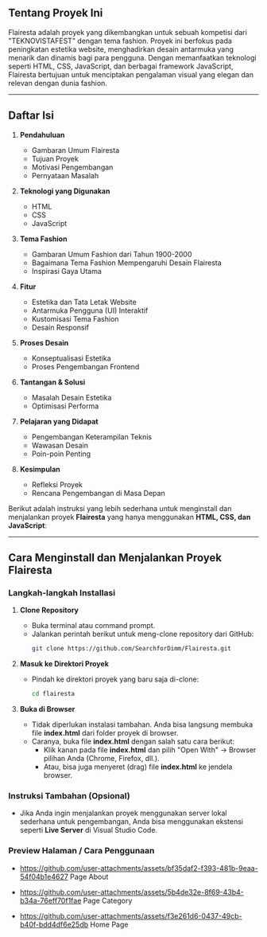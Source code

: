 ## Tentang Proyek Ini

Flairesta adalah proyek yang dikembangkan untuk sebuah kompetisi dari "TEKNOVISTAFEST" dengan tema fashion. Proyek ini berfokus pada peningkatan estetika website, menghadirkan desain antarmuka yang menarik dan dinamis bagi para pengguna. Dengan memanfaatkan teknologi seperti HTML, CSS, JavaScript, dan berbagai framework JavaScript, Flairesta bertujuan untuk menciptakan pengalaman visual yang elegan dan relevan dengan dunia fashion.

---

## Daftar Isi

1. **Pendahuluan**

   - Gambaran Umum Flairesta
   - Tujuan Proyek
   - Motivasi Pengembangan
   - Pernyataan Masalah

2. **Teknologi yang Digunakan**

   - HTML
   - CSS
   - JavaScript

3. **Tema Fashion**

   - Gambaran Umum Fashion dari Tahun 1900-2000
   - Bagaimana Tema Fashion Mempengaruhi Desain Flairesta
   - Inspirasi Gaya Utama

4. **Fitur**

   - Estetika dan Tata Letak Website
   - Antarmuka Pengguna (UI) Interaktif
   - Kustomisasi Tema Fashion
   - Desain Responsif

5. **Proses Desain**

   - Konseptualisasi Estetika
   - Proses Pengembangan Frontend

6. **Tantangan & Solusi**

   - Masalah Desain Estetika
   - Optimisasi Performa

7. **Pelajaran yang Didapat**

   - Pengembangan Keterampilan Teknis
   - Wawasan Desain
   - Poin-poin Penting

8. **Kesimpulan**
   - Refleksi Proyek
   - Rencana Pengembangan di Masa Depan

Berikut adalah instruksi yang lebih sederhana untuk menginstall dan menjalankan proyek **Flairesta** yang hanya menggunakan **HTML, CSS, dan JavaScript**:

---

## Cara Menginstall dan Menjalankan Proyek Flairesta

### Langkah-langkah Installasi

1. **Clone Repository**

   - Buka terminal atau command prompt.
   - Jalankan perintah berikut untuk meng-clone repository dari GitHub:
     ```bash
     git clone https://github.com/SearchforDimm/Flairesta.git
     ```

2. **Masuk ke Direktori Proyek**

   - Pindah ke direktori proyek yang baru saja di-clone:
     ```bash
     cd flairesta
     ```

3. **Buka di Browser**
   - Tidak diperlukan instalasi tambahan. Anda bisa langsung membuka file **index.html** dari folder proyek di browser.
   - Caranya, buka file **index.html** dengan salah satu cara berikut:
     - Klik kanan pada file **index.html** dan pilih "Open With" -> Browser pilihan Anda (Chrome, Firefox, dll.).
     - Atau, bisa juga menyeret (drag) file **index.html** ke jendela browser.

### Instruksi Tambahan (Opsional)

- Jika Anda ingin menjalankan proyek menggunakan server lokal sederhana untuk pengembangan, Anda bisa menggunakan ekstensi seperti **Live Server** di Visual Studio Code.


### Preview Halaman / Cara Penggunaan 

 - https://github.com/user-attachments/assets/bf35daf2-f393-481b-9eaa-54f04b1e4627
   Page About

 - https://github.com/user-attachments/assets/5b4de32e-8f69-43b4-b34a-76eff70f1fae
   Page Category
 - https://github.com/user-attachments/assets/f3e261d6-0437-49cb-b40f-bdd4df6e25db
   Home Page
